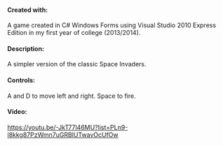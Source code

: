 #### Created with: 
A game created in C# Windows Forms using Visual Studio 2010 Express Edition in my first year of college (2013/2014). 

#### Description: 
A simpler version of the classic Space Invaders.

#### Controls: 
A and D to move left and right.
Space to fire.

#### Video:
https://youtu.be/-JkT77l46MU?list=PLn9-l8kkg87PzWmn7uGRBlUTwavOcUfOw
